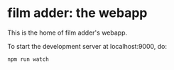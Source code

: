 # film adder: the webapp

This is the home of film adder's webapp.

To start the development server at localhost:9000, do:

```
npm run watch
```

